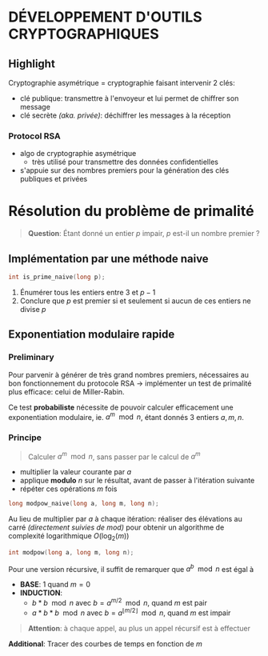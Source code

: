 # DÉVELOPPEMENT D'OUTILS CRYPTOGRAPHIQUES
## Highlight
Cryptographie asymétrique = cryptographie faisant intervenir 2 clés: 
- clé publique: transmettre à l'envoyeur et lui permet de chiffrer son message
- clé secrète *(aka. privée)*: déchiffrer les messages à la réception 

### Protocol RSA
- algo de cryptographie asymétrique
	- très utilisé pour transmettre des données confidentielles
- s'appuie sur des nombres premiers pour la génération des clés publiques et privées

# Résolution du problème de primalité
>**Question**: Étant donné un entier $p$ impair, $p$ est-il un nombre premier ?

## Implémentation par une méthode naive
```c
int is_prime_naive(long p);
```

1. Énumérer tous les entiers entre $3$ et $p-1$
2. Conclure que $p$ est premier si et seulement si aucun de ces entiers ne divise $p$


## Exponentiation modulaire rapide
### Preliminary
Pour parvenir à générer de très grand nombres premiers, nécessaires au bon fonctionnement du protocole RSA $\to$ implémenter un test de primalité plus efficace: celui de Miller-Rabin. 

Ce test **probabiliste** nécessite de pouvoir calculer efficacement une exponentiation modulaire, ie. $a^m \mod n$, étant donnés 3 entiers $a, m, n$. 

### Principe
>Calculer $a^m \mod n$, sans passer par le calcul de $a^m$

- multiplier la valeur courante par $a$
- applique **modulo** $n$ sur le résultat, avant de passer à l'itération suivante
- répéter ces opérations $m$ fois
```c
long modpow_naive(long a, long m, long n);
```

Au lieu de multiplier par $a$ à chaque itération: réaliser des élévations au carré *(directement suivies de $mod$)* pour obtenir un algorithme de complexité logarithmique $O(\log_{2}(m))$ 
```c
int modpow(long a, long m, long n);
```
Pour une version récursive, il suffit de remarquer que $a^b\mod n$ est égal à 
- **BASE**: $1$ quand $m=0$
- **INDUCTION**: 
	- $b*b\mod n$ avec $b=a^{m/2}\mod n$, quand $m$ est pair
	- $a*b*b\mod n$ avec $b=a^{\lfloor{m/2}\rfloor}\mod n$, quand $m$ est impair
>**Attention**: à chaque appel, au plus un appel récursif est à effectuer

**Additional**: Tracer des courbes de temps en fonction de $m$

